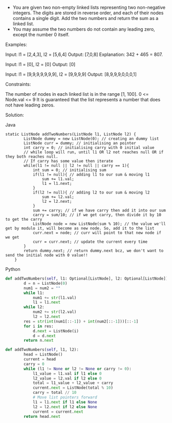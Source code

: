 - You are given two non-empty linked lists representing two non-negative integers. The digits are stored in reverse order, and each of their nodes contains a single digit. Add the two numbers and return the sum as a linked list.
- You may assume the two numbers do not contain any leading zero, except the number 0 itself.

Examples:

Input: l1 = [2,4,3], l2 = [5,6,4]
Output: [7,0,8]
Explanation: 342 + 465 = 807.

Input: l1 = [0], l2 = [0]
Output: [0]

Input: l1 = [9,9,9,9,9,9,9], l2 = [9,9,9,9]
Output: [8,9,9,9,0,0,0,1]

Constraints:

The number of nodes in each linked list is in the range [1, 100].
0 <= Node.val <= 9
It is guaranteed that the list represents a number that does not have leading zeros.

Solution:

Java
```
static ListNode addTwoNumbers(ListNode l1, ListNode l2) {
        ListNode dummy = new ListNode(0); // creating an dummy list
        ListNode curr = dummy; // initialising an pointer
        int carry = 0; // initialising carry with 0 initial value
        // while loop will run, until l1 OR l2 not reaches null OR if they both reaches null.
        // If carry has some value then iterate
        while(l1 != null || l2 != null || carry == 1){
            int sum = 0; // initialising sum
            if(l1 != null){ // adding l1 to our sum & moving l1
                sum += l1.val;
                l1 = l1.next;
            }
            if(l2 != null){ // adding l2 to our sum & moving l2
                sum += l2.val;
                l2 = l2.next;
            }
            sum += carry; // if we have carry then add it into our sum
            carry = sum/10; // if we get carry, then divide it by 10 to get the carry
            ListNode node = new ListNode(sum % 10); // the value we'll get by modulo it, will become as new node. So, add it to the list
            curr.next = node; // curr will point to that new node if we get
            curr = curr.next; // update the current every time
        }
        return dummy.next; // return dummy.next bcz, we don't want to send the initial node with 0 value!!
    }
```
Python
```python
def addTwoNumbers(self, l1: Optional[ListNode], l2: Optional[ListNode]) -> Optional[ListNode]:
        d = n = ListNode(0)
        num1 = num2 = ""
        while l1:
            num1 += str(l1.val)
            l1 = l1.next
        while l2:
            num2 += str(l2.val)
            l2 = l2.next
        res = str(int(num1[::-1]) + int(num2[::-1]))[::-1]
        for i in res:
            d.next = ListNode(i)
            d = d.next
        return n.next 
```
```python
def addTwoNumbers(self, l1, l2):
        head = ListNode()
        current = head
        carry = 0
        while (l1 != None or l2 != None or carry != 0):
            l1_value = l1.val if l1 else 0
            l2_value = l2.val if l2 else 0
            total = l1_value + l2_value + carry
            current.next = ListNode(total % 10)
            carry = total // 10
            # Move list pointers forward
            l1 = l1.next if l1 else None
            l2 = l2.next if l2 else None
            current = current.next
        return head.next
```